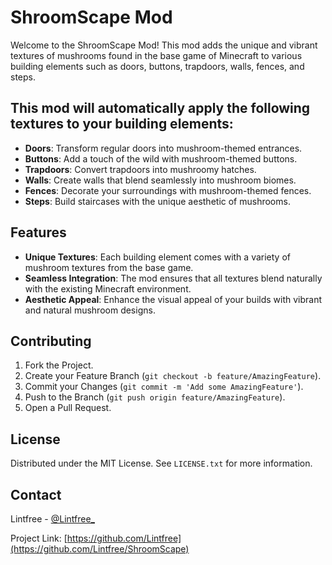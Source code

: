 # ShroomScape Mod

Welcome to the ShroomScape Mod!
This mod adds the unique and vibrant textures of mushrooms found in the base game of Minecraft
to various building elements such as doors, buttons, trapdoors, walls, fences, and steps.



## This mod will automatically apply the following textures to your building elements:

- **Doors**: Transform regular doors into mushroom-themed entrances.
- **Buttons**: Add a touch of the wild with mushroom-themed buttons.
- **Trapdoors**: Convert trapdoors into mushroomy hatches.
- **Walls**: Create walls that blend seamlessly into mushroom biomes.
- **Fences**: Decorate your surroundings with mushroom-themed fences.
- **Steps**: Build staircases with the unique aesthetic of mushrooms.

## Features

- **Unique Textures**: Each building element comes with a variety of mushroom textures from the base game.
- **Seamless Integration**: The mod ensures that all textures blend naturally with the existing Minecraft environment.
- **Aesthetic Appeal**: Enhance the visual appeal of your builds with vibrant and natural mushroom designs.

## Contributing

1. Fork the Project.
2. Create your Feature Branch (`git checkout -b feature/AmazingFeature`).
3. Commit your Changes (`git commit -m 'Add some AmazingFeature'`).
4. Push to the Branch (`git push origin feature/AmazingFeature`).
5. Open a Pull Request.

## License

Distributed under the MIT License. See `LICENSE.txt` for more information.

## Contact

Lintfree - [@Lintfree_](https://x.com/Lintfree_)

Project Link: [https://github.com/Lintfree](https://github.com/Lintfree/ShroomScape)